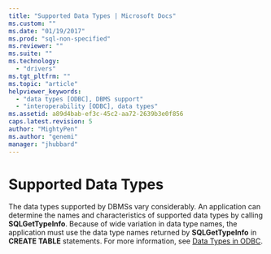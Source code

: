 ```yaml
---
title: "Supported Data Types | Microsoft Docs"
ms.custom: ""
ms.date: "01/19/2017"
ms.prod: "sql-non-specified"
ms.reviewer: ""
ms.suite: ""
ms.technology: 
  - "drivers"
ms.tgt_pltfrm: ""
ms.topic: "article"
helpviewer_keywords: 
  - "data types [ODBC], DBMS support"
  - "interoperability [ODBC], data types"
ms.assetid: a89d4bab-ef3c-45c2-aa72-2639b3e0f856
caps.latest.revision: 5
author: "MightyPen"
ms.author: "genemi"
manager: "jhubbard"
---
```

# Supported Data Types
The data types supported by DBMSs vary considerably. An application can determine the names and characteristics of supported data types by calling **SQLGetTypeInfo**. Because of wide variation in data type names, the application must use the data type names returned by **SQLGetTypeInfo** in **CREATE TABLE** statements. For more information, see [Data Types in ODBC](../../../odbc/reference/develop-app/data-types-in-odbc.md).